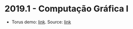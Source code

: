 # 2019.1 - Computação Gráfica I

- Torus demo: [link](https://Lemos-san.github.io/CG-Trabalho_Torus). Source: [link](https://github.com/Lemos-san/Lemos-san.github.io/CG-Trabalho_Torus)
